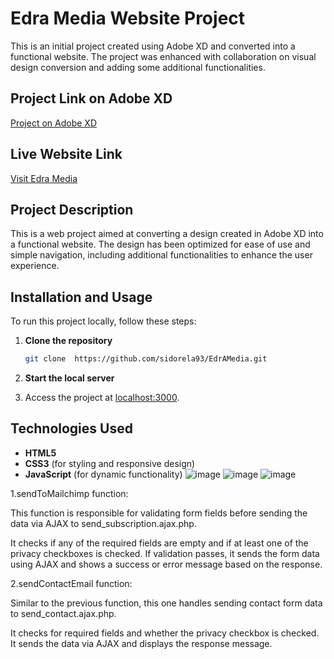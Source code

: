 # Edra Media Website Project

This is an initial project created using Adobe XD and converted into a functional website. The project was enhanced with collaboration on visual design conversion and adding some additional functionalities.

## Project Link on Adobe XD
[Project on Adobe XD](https://xd.adobe.com/view/17c41ec9-9d2f-4fe0-916c-1100dda88bb7-4297/screen/61f88a12-1c88-4e70-9933-c74c53c6535b/)

## Live Website Link
[Visit Edra Media](https://www.edramedia.com/)

## Project Description
This is a web project aimed at converting a design created in Adobe XD into a functional website. The design has been optimized for ease of use and simple navigation, including additional functionalities to enhance the user experience.


## Installation and Usage

To run this project locally, follow these steps:

1. **Clone the repository**
    ```bash
    git clone  https://github.com/sidorela93/EdrAMedia.git
    ```
 

2. **Start the local server**
  

3. Access the project at [localhost:3000](http://localhost:3000).

## Technologies Used
- **HTML5**
- **CSS3** (for styling and responsive design)
- **JavaScript** (for dynamic functionality)
![image](https://github.com/user-attachments/assets/e456affc-977c-4ba5-a064-07bb4a310d9e)
![image](https://github.com/user-attachments/assets/5450f1a1-5f39-4074-8be8-d70955536396)
![image](https://github.com/user-attachments/assets/0f75cdf1-5928-4058-9df8-ff21fcee8b04)


1.sendToMailchimp function:

This function is responsible for validating form fields before sending the data via AJAX to send_subscription.ajax.php.

It checks if any of the required fields are empty and if at least one of the privacy checkboxes is checked. If validation passes, it sends the form data using AJAX and shows a success or error message based on the response.

2.sendContactEmail function:

Similar to the previous function, this one handles sending contact form data to send_contact.ajax.php.

It checks for required fields and whether the privacy checkbox is checked. It sends the data via AJAX and displays the response message.



